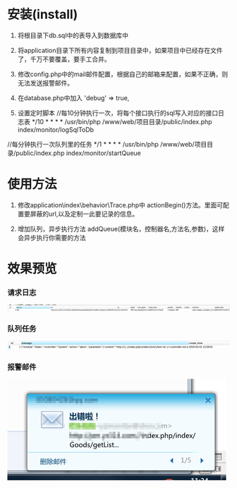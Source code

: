# 安装(install)
1. 将根目录下db.sql中的表导入到数据库中
2. 将application目录下所有内容复制到项目目录中，如果项目中已经存在文件了，千万不要覆盖，要手工合并。
3. 修改config.php中的mail邮件配置，根据自己的邮箱来配置，如果不正确，则无法发送报警邮件。
4. 在database.php中加入 'debug'       => true,

5. 设置定时脚本
//每10分钟执行一次，将每个接口执行的sql写入对应的接口日志表
*/10 * * * * /usr/bin/php /www/web/项目目录/public/index.php index/monitor/logSqlToDb

//每分钟执行一次队列里的任务
*/1  * * * * /usr/bin/php /www/web/项目目录/public/index.php index/monitor/startQueue

# 使用方法

1. 修改application\index\behavior\Trace.php中 actionBegin()方法。里面可配置要屏蔽的url,以及定制一此要记录的信息。

2. 增加队列，异步执行方法 addQueue(模块名，控制器名,方法名,参数)，这样会异步执行你需要的方法


# 效果预览

### 请求日志
![请求日志](https://github.com/caoygx/ThinkphpLogAndErrorAlarm/raw/master/assets/request_log.png)

### 队列任务
![报警队列](https://github.com/caoygx/ThinkphpLogAndErrorAlarm/raw/master/assets/alarm_queue.png)

### 报警邮件
![报警邮件](https://github.com/caoygx/ThinkphpLogAndErrorAlarm/raw/master/assets/alarm_email.png)
